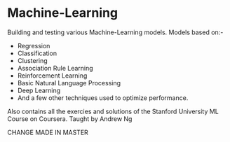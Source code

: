 # Machine-Learning
Building and testing various Machine-Learning models.
Models based on:-
- Regression
- Classification
- Clustering
- Association Rule Learning
- Reinforcement Learning
- Basic Natural Language Processing
- Deep Learning
- And a few other techniques used to optimize performance.

Also contains all the exercies and solutions of the Stanford University ML Course on Coursera.
Taught by Andrew Ng

CHANGE MADE IN MASTER
